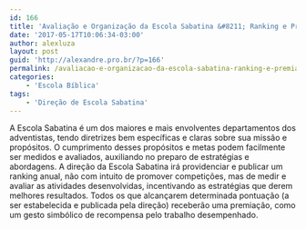 ```yaml
---
id: 166
title: 'Avaliação e Organização da Escola Sabatina &#8211; Ranking e Premiações'
date: '2017-05-17T10:06:34-03:00'
author: alexluza
layout: post
guid: 'http://alexandre.pro.br/?p=166'
permalink: /avaliacao-e-organizacao-da-escola-sabatina-ranking-e-premiacoes/
categories:
    - 'Escola Bíblica'
tags:
    - 'Direção de Escola Sabatina'
---
```


A Escola Sabatina é um dos maiores e mais envolventes departamentos dos adventistas, tendo diretrizes bem específicas e claras sobre sua missão e propósitos. O cumprimento desses propósitos e metas podem facilmente ser medidos e avaliados, auxiliando no preparo de estratégias e abordagens. A direção da Escola Sabatina irá providenciar e publicar um ranking anual, não com intuito de promover competições, mas de medir e avaliar as atividades desenvolvidas, incentivando as estratégias que derem melhores resultados. Todos os que alcançarem determinada pontuação (a ser estabelecida e publicada pela direção) receberão uma premiação, como um gesto simbólico de recompensa pelo trabalho desempenhado.